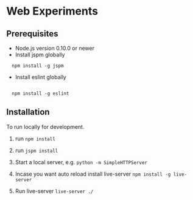 # Web Experiments

## Prerequisites

* Node.js version 0.10.0 or newer
* Install jspm globally

```
  npm install -g jspm

```

* Install eslint globally

```

  npm install -g eslint

```
## Installation

To run locally for development.

1. run `npm install`
2. run `jspm install`
3. Start a local server, e.g. `python -m SimpleHTTPServer`
4. Incase you want auto reload install live-server  `npm install -g live-server`

5. Run live-server `live-server ./`
